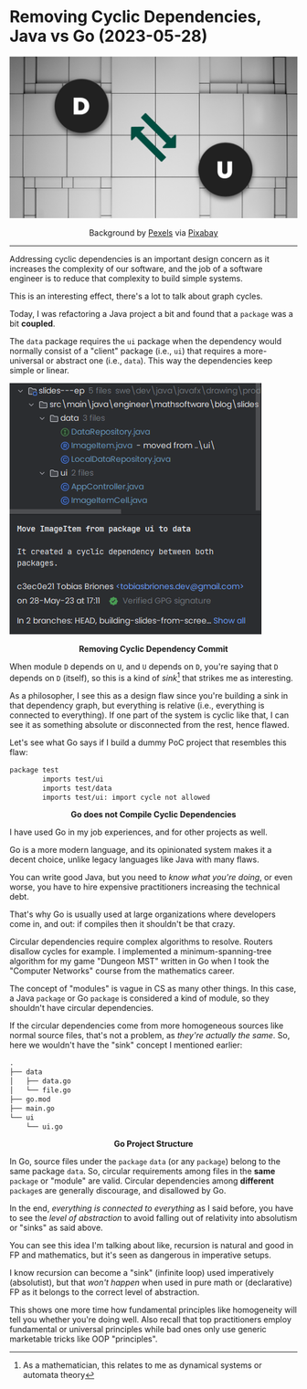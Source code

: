 <!-- Copyright (c) 2023 Tobias Briones. All rights reserved. -->
<!-- SPDX-License-Identifier: CC-BY-4.0 -->
<!-- This file is part of https://github.com/tobiasbriones/blog -->

# Removing Cyclic Dependencies, Java vs Go (2023-05-28)

![Removing Cyclic Dependencies, Java vs Go (2023-05-28)](images/removing-cyclic-dependencies--_--java-vs-go-2023-05-28.png)

<figcaption>
<p align="center">Background by 
<a href="https://pixabay.com/users/pexels-2286921">Pexels</a> via
<a href="https://pixabay.com/photos/abstract-architecture-contemporary-1867937">Pixabay</a>
</p>
</figcaption>

---


Addressing cyclic dependencies is an important design concern as it increases
the complexity of our software, and the job of a software engineer is to reduce
that complexity to build simple systems.

This is an interesting effect, there's a lot to talk about graph cycles.

Today, I was refactoring a Java project a bit and found that a `package` was a
bit **coupled**.

The `data` package requires the `ui` package when the dependency would normally
consist of a "client" package (i.e., `ui`) that requires a more-universal or
abstract one (i.e., `data`). This way the dependencies keep simple or linear.

![Removing Cyclic Dependency Commit](images/removing-cyclic-dependency-commit.png)

<figcaption>
<p align="center"><strong>Removing Cyclic Dependency Commit</strong></p>
</figcaption>

When module `D` depends on `U`, and `U` depends on `D`, you're saying that
`D` depends on `D` (itself), so this is a kind of *sink*[^1] that strikes me as
interesting.

[^1]: As a mathematician, this relates to me as dynamical systems or automata
    theory

As a philosopher, I see this as a design flaw since you're building a sink in
that dependency graph, but everything is relative (i.e., everything is connected
to everything). If one part of the system is cyclic like that, I can see it as
something absolute or disconnected from the rest, hence flawed.

Let's see what Go says if I build a dummy PoC project that resembles this flaw:

```
package test
        imports test/ui
        imports test/data
        imports test/ui: import cycle not allowed
```

<figcaption>
<p align="center"><strong>Go does not Compile Cyclic Dependencies</strong></p>
</figcaption>

I have used Go in my job experiences, and for other projects as well.

Go is a more modern language, and its opinionated system makes it a decent
choice, unlike legacy languages like Java with many flaws.

You can write good Java, but you need to *know what you're doing*, or even
worse, you have to hire expensive practitioners increasing the technical
debt.

That's why Go is usually used at large organizations where developers come in,
and out: if compiles then it shouldn't be that crazy.

Circular dependencies require complex algorithms to resolve. Routers disallow
cycles for example. I implemented a minimum-spanning-tree algorithm for my game
"Dungeon MST" written in Go when I took the "Computer Networks" course from the
mathematics career.

The concept of "modules" is vague in CS as many other things. In this case, a
Java `package` or Go `package` is considered a kind of module, so they shouldn't
have circular dependencies.

If the circular dependencies come from more homogeneous sources like normal
source files, that's not a problem, as *they're actually the same*. So, here we
wouldn't have the "sink" concept I mentioned earlier:

```
.
├── data
│   ├── data.go
│   └── file.go
├── go.mod
├── main.go
└── ui
    └── ui.go
```

<figcaption>
<p align="center"><strong>Go Project Structure</strong></p>
</figcaption>

In Go, source files under the `package` `data` (or any `package`) belong to the
same package `data`. So, circular requirements among files in the **same**
`package` or "module" are valid. Circular dependencies among **different**
`package`s are generally discourage, and disallowed by Go.

In the end, *everything is connected to everything* as I said before, you have
to see the *level of abstraction* to avoid falling out of relativity into
absolutism or "sinks" as said above.

You can see this idea I'm talking about like, recursion is natural and good in
FP and mathematics, but it's seen as dangerous in imperative setups.

I know recursion can become a "sink" (infinite loop) used imperatively
(absolutist), but that *won't happen* when used in pure math or (declarative)
FP as it belongs to the correct level of abstraction.

This shows one more time how fundamental principles like homogeneity will tell
you whether you're doing well. Also recall that top practitioners employ
fundamental or universal principles while bad ones only use generic marketable
tricks like OOP "principles".
